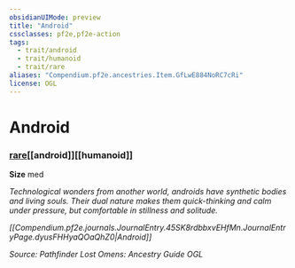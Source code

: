 ```yaml
---
obsidianUIMode: preview
title: "Android"
cssclasses: pf2e,pf2e-action
tags:
  - trait/android
  - trait/humanoid
  - trait/rare
aliases: "Compendium.pf2e.ancestries.Item.GfLwE884NoRC7cRi"
license: OGL
---
```

# Android

### [rare](rare "Rare Rarity Trait")[[android]][[humanoid]]



**Size** med


_Technological wonders from another world, androids have synthetic bodies and living souls. Their dual nature makes them quick-thinking and calm under pressure, but comfortable in stillness and solitude._

_[[Compendium.pf2e.journals.JournalEntry.45SK8rdbbxvEHfMn.JournalEntryPage.dyusFHHyaQOaQhZ0|Android]]_

*Source: Pathfinder Lost Omens: Ancestry Guide*
*OGL*